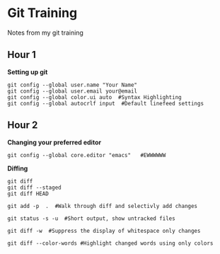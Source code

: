 Git Training
============

Notes from my git training

Hour 1
------

**Setting up git**

    git config --global user.name "Your Name"
    git config --global user.email your@email
    git config --global color.ui auto  #Syntax Highlighting
    git config --global autocrlf input  #Default linefeed settings

Hour 2
------

**Changing your preferred editor**

    git config --global core.editor "emacs"   #EWWWWWW

**Diffing**

    git diff
    git diff --staged
    git diff HEAD
  
    git add -p  .  #Walk through diff and selectivly add changes

    git status -s -u  #Short output, show untracked files
 
    git diff -w  #Suppress the display of whitespace only changes

    git diff --color-words #Highlight changed words using only colors
